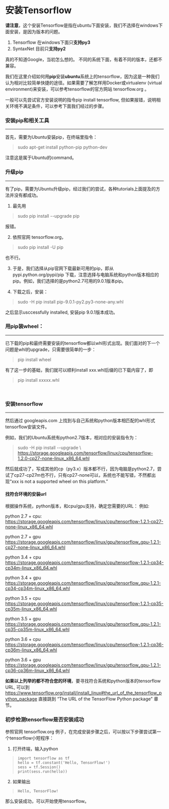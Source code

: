 # 安装Tensorflow
**请注意**，这个安装Tensorflow是指在ubuntu下面安装，我们不选择在windows下面安装，是因为版本的问题。
1. Tensorflow 在windows下面只**支持py3**</br>
2. SyntaxNet 目前只**支持py2**</br>

真的不知道Google，当初怎么想的。 不同的系统下面，有着不同的版本，还都不兼容。</br>

我们在这里介绍如何用**pip**安装**ubuntu**系统上的tensorflow，因为这是一种我们认为相对比较简单快捷的途径。如果需要了解怎样用Docker或virtualenv (virtual environment)来安装，可以参考tensorflow的官方网站 tensorflow.org 。</br>

一般可以先尝试官方安装说明的指令pip install tensorflow,
但如果报错，说明相关环境不满足条件，可以参考下面我们经过的步骤。</br>

### 安装pip和相关工具
---
首先，需要为Ubuntu安装pip，在终端里指令：
> sudo apt-get install python-pip python-dev

注意这是属于Ubuntu的command。</br>

### 升级pip
---
有了pip，需要为Ubuntu升级pip，经过我们的尝试，各种tutorials上面提及的方法并没有都成功。</br>
1. 最先用
> sudo pip install --upgrade pip

报错。</br>

2. 依照官网 tensorflow.org，

> sudo pip install -U pip

也不行。</br>


3. 于是，我们选择从pip官网下载最新可用的pip，即从 pypi.python.org/pypi/pip 下载，注意选择与电脑系统和python版本相应的pip。例如，我们选择的是python2.7可用的9.0.1版本pip。</br>


4. 下载之后，安装：
>sudo -H pip install pip-9.0.1-py2.py3-none-any.whl

之后显示usccessfully installed, 安装pip 9.0.1版本成功。</br>


### 用pip装wheel：
---
已下载的pip和最终需要安装的tensorflow都以whl形式出现。我们面对的下一个问题是whl的upgrade，只需要很简单的一步：
> pip install wheel

有了这一步的基础，我们就可以顺利install xxx.whl后缀的已下载内容了，即
> pip install xxxxx.whl

</br>

### 安装tensorflow
---
然后通过 googleapis.com 上找到与自己系统和python版本相匹配的whl形式tensorflow安装文件。</br>

例如，我们的Ubuntu系统有python2.7版本，相对应的安装指令为：
>   sudo -H pip install --upgrade \       https://storage.googleapis.com/tensorflow/linux/cpu/tensorflow-1.2.0-cp27-none-linux_x86_64.whl

然后就成功了，写成其他的cp（py3.x）版本都不行，因为电脑是python2.7，尝试了cp27-cp27m也不行，只有cp27-none可以，系统也不能写错，不然都出现“xxx is not a supported wheel on this platform.”
#### 找符合环境的安装url
根据操作系统，python版本，和cpu/gpu支持，确定您需要的URL：
例如:

python 2.7 + cpu:
https://storage.googleapis.com/tensorflow/linux/cpu/tensorflow-1.2.1-cp27-none-linux_x86_64.whl

python 2.7 + gpu
https://storage.googleapis.com/tensorflow/linux/gpu/tensorflow_gpu-1.2.1-cp27-none-linux_x86_64.whl

python 3.4 + cpu
https://storage.googleapis.com/tensorflow/linux/cpu/tensorflow-1.2.1-cp34-cp34m-linux_x86_64.whl

python 3.4 + gpu
https://storage.googleapis.com/tensorflow/linux/gpu/tensorflow_gpu-1.2.1-cp34-cp34m-linux_x86_64.whl

python 3.5 + cpu
https://storage.googleapis.com/tensorflow/linux/cpu/tensorflow-1.2.1-cp35-cp35m-linux_x86_64.whl

python 3.5 + gpu
https://storage.googleapis.com/tensorflow/linux/gpu/tensorflow_gpu-1.2.1-cp35-cp35m-linux_x86_64.whl

python 3.6 + cpu
https://storage.googleapis.com/tensorflow/linux/cpu/tensorflow-1.2.1-cp36-cp36m-linux_x86_64.whl

python 3.6 + gpu
https://storage.googleapis.com/tensorflow/linux/gpu/tensorflow_gpu-1.2.1-cp36-cp36m-linux_x86_64.whl

**如果以上列举的都不符合您的环境**，要寻找符合系统和python版本的tensorflow URL, 可以到
https://www.tensorflow.org/install/install_linux#the_url_of_the_tensorflow_python_package
直接跳到 “The URL of the TensorFlow Python package” 章节。</br>

### 初步检测tensorflow是否安装成功

参照官网 tensorflow.org 例子，在完成安装步骤之后，可以按以下步骤尝试第一个tensorflow小短程序：
1. 打开终端，输入python
>     import tensorflow as tf
>     hello = tf.constant('Hello, TensorFlow!')
>     sess = tf.Session()
>     print(sess.run(hello))

2. 如果输出
>     Hello, TensorFlow!
那么安装成功，可以开始使用tensorflow。
